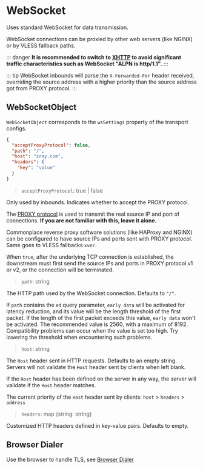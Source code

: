 # WebSocket

Uses standard WebSocket for data transmission.

WebSocket connections can be proxied by other web servers (like NGINX) or by VLESS fallback paths.

::: danger
**It is recommended to switch to [XHTTP](https://github.com/XTLS/Xray-core/discussions/4113) to avoid significant traffic characteristics such as WebSocket "ALPN is http/1.1".**
:::

::: tip
WebSocket inbounds will parse the `X-Forwarded-For` header received, overriding the source address with a higher priority than the source address got from PROXY protocol.
:::

## WebSocketObject

`WebSocketObject` corresponds to the `wsSettings` property of the transport configs.

```json
{
  "acceptProxyProtocol": false,
  "path": "/",
  "host": "xray.com",
  "headers": {
    "key": "value"
  }
}
```

> `acceptProxyProtocol`: true | false

Only used by inbounds. Indicates whether to accept the PROXY protocol.

The [PROXY protocol](https://www.haproxy.org/download/2.2/doc/proxy-protocol.txt) is used to transmit the real source IP and port of connections. **If you are not familiar with this, leave it alone.**

Commonplace reverse proxy software solutions (like HAProxy and NGINX) can be configured to have source IPs and ports sent with PROXY protocol. Same goes to VLESS fallbacks `xver`.

When `true`, after the underlying TCP connection is established, the downstream must first send the source IPs and ports in PROXY protocol v1 or v2, or the connection will be terminated.

> `path`: string

The HTTP path used by the WebSocket connection. Defaults to `"/"`.

If `path` contains the `ed` query parameter, `early data` will be activated for latency reduction, and its value will be the length threshold of the first packet. If the length of the first packet exceeds this value, `early data` won't be activated. The recommended value is 2560, with a maximum of 8192. Compatibility problems can occur when the value is set too high. Try lowering the threshold when encountering such problems.

> `host`: string

The `Host` header sent in HTTP requests. Defaults to an empty string. Servers will not validate the `Host` header sent by clients when left blank.

If the `Host` header has been defined on the server in any way, the server will validate if the `Host` header matches.

The current priority of the `Host` header sent by clients: `host` > `headers` > `address`

> `headers`: map \{string: string\}

Customized HTTP headers defined in key-value pairs. Defaults to empty.

## Browser Dialer

Use the browser to handle TLS, see [Browser Dialer](../features/browser_dialer.md)
